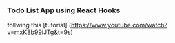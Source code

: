 ### Todo List App using React Hooks

follwing this [tutorial] (https://www.youtube.com/watch?v=mxK8b99iJTg&t=9s)